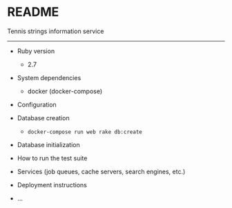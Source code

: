 # README

Tennis strings information service

---

* Ruby version
  * 2.7

* System dependencies
  * docker (docker-compose)

* Configuration

* Database creation
  - `docker-compose run web rake db:create`

* Database initialization

* How to run the test suite

* Services (job queues, cache servers, search engines, etc.)

* Deployment instructions

* ...
